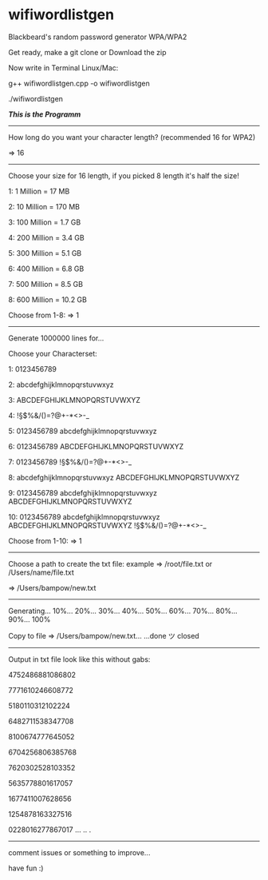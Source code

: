 # wifiwordlistgen
Blackbeard's random password generator WPA/WPA2

Get ready, make a git clone or Download the zip

Now write in Terminal Linux/Mac:

g++ wifiwordlistgen.cpp -o wifiwordlistgen

./wifiwordlistgen

 ***This is the Programm*** 
_____________________________________________________________________________________________
                                                                                                 
How long do you want your character length? 
(recommended 16 for WPA2) 

 => 16
_____________________________________________________________________________________________

Choose your size for 16 length, if you picked 8 length it's half the size!

1: 1 Million = 17 MB

2: 10 Million = 170 MB

3: 100 Million = 1.7 GB

4: 200 Million = 3.4 GB

5: 300 Million = 5.1 GB

6: 400 Million = 6.8 GB

7: 500 Million = 8.5 GB

8: 600 Million = 10.2 GB

Choose from 1-8: => 1
_____________________________________________________________________________________________

Generate 1000000 lines for...

Choose your Characterset: 

1:  0123456789

2:  abcdefghijklmnopqrstuvwxyz

3:  ABCDEFGHIJKLMNOPQRSTUVWXYZ

4:  !§$%&/()=?@+-*<>-_

5:  0123456789 abcdefghijklmnopqrstuvwxyz

6:  0123456789 ABCDEFGHIJKLMNOPQRSTUVWXYZ

7:  0123456789 !§$%&/()=?@+-*<>-_

8:  abcdefghijklmnopqrstuvwxyz ABCDEFGHIJKLMNOPQRSTUVWXYZ

9:  0123456789 abcdefghijklmnopqrstuvwxyz ABCDEFGHIJKLMNOPQRSTUVWXYZ

10: 0123456789 abcdefghijklmnopqrstuvwxyz ABCDEFGHIJKLMNOPQRSTUVWXYZ !§$%&/()=?@+-*<>-_

Choose from 1-10: => 1
_____________________________________________________________________________________________

Choose a path to create the txt file: 
example => /root/file.txt or /Users/name/file.txt

 => /Users/bampow/new.txt
_____________________________________________________________________________________________

Generating...
10%...
20%...
30%...
40%...
50%...
60%...
70%...
80%...
90%...
100%


Copy to file => /Users/bampow/new.txt...
...done ツ 
closed
_____________________________________________________________________________________________

Output in txt file look like this without gabs:

4752486881086802

7771610246608772

5180110312102224

6482711538347708

8100674777645052

6704256806385768

7620302528103352

5635778801617057

1677411007628656

1254878163327516

0228016277867017
...
..
.


________________________________________________________________________________________________________

comment issues or something to improve...

have fun :)
